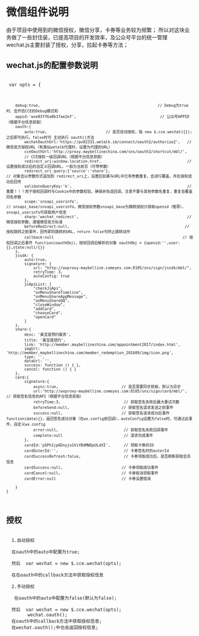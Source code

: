 <h1>微信组件说明</h1>
<div>由于项目中使用到的微信授权，微信分享，卡券等业务较为频繁； 所以对这块业务做了一些封住装，已提高项目的开发效率，及公众号平台的统一管理<br/>
wechat.js主要封装了授权，分享，拉起卡券等方法；</div>

<h2>wechat.js的配置参数说明</h2>
<code>
 var opts = {<br/>
  
        debug:true,                                                    // Debug为true时，会开启CCE的Debug模式和
        appid:'wxe83ff6a0b1fae2ef',                                     // 公众号APPID（根据平台信息获取）
        oauth:{
            auto:true,                          // 是否自动授权，指 new $.cce.wechat({}); 之后即可执行，false时可 主动执行 oauth()方法
            wechatOauthUrl:'https://px02331.wetalk.im/connect/oauth2/authorize2',   // 微信官方授权URL（有类似wetalk代理时，设置为代理的URL）      
            cceOauthUrl:'http://proxy.maybellinechina.com/sns/oauth2/shortcut/mbl/', 
            // CCE授权一级回调URL（根据平台信息获取）
            redirect_uri:window.location.href,                                      // 设置授权成功后的自定义回调URL，一般为当前页（可带参数）            
            redirect_uri_query:{'source':'share'},                                                  // 对象会以参数形式追加到 redirect_uri上，设置后如果与URL中已有参数重复，会进行覆盖，并在授权成功后回传            
            validateQueryKey:'k',                                                   // 重要！！！用于授权回调时与Cookie中的参数校验，确保非伪造回调，注意不要与其他参数名重复，重复会覆盖同名参数          
            scope:'snsapi_userinfo',                                                    // snsapi_base/snsapi_userinfo，微信授权参数snsapi_base为静默授权只获取openid（推荐），snsapi_userinfo可获取用户信息          
            sharp:'wechat_redirect',                                                // 微信授权参数，遵循微信官方标准            
            beforeRedirect:null,                                                   // 授权跳转之前事件，回传即将跳转的URL，return false可终止跳转动作          
            callback:null                                                         // 授权回调之后事件 function(oauthObj)，授权回调后解析的对象 oauthObj = {openid:'',user:{},state:null/{}}           
        },       
        jssdk: {
            auto:true,
            signature: {
                url: "http://wxproxy-maybelline.comeyes.com:8105/sns/sign/jssdk/mbl/",
                retryTime: 3,
                autoConfig: true
            },
            jsApiList: [
                "checkJsApi",
                "onMenuShareTimeline",
                "onMenuShareAppMessage",
                "onMenuShareQQ",
                "closeWindow",
                "addCard",
                "chooseCard",
                "openCard"
            ]
        },
        share:{
            desc: '美宝莲预约服务',
            title: '美宝莲纽约',
            link: 'http://member.maybellinechina.com/appointment2017/index.html',
            imgUrl: 'http://member.maybellinechina.com/member_redemption_201609/img/icon.png',
            type: '',
            dataUrl: '',
            success: function () { },
            cancel: function () { }
        },
        card:{
            signature:{
                async:true,                            // 是否需要同步获取，默认为异步
                url:'http://wxproxy-maybelline.comeyes.com:8105/sns/sign/card/mbl/',                                 // 获取签名信息的API（根据平台信息获取）
                retryTime:3,                            // 获取签名失败后最大重试次数
                beforeSend:null,                       // 获取签名请求发送之前事件
                success:null,                          // 获取签名请求成功后事件function(data){}，返回签名成功对象（在wx.config前回调），autoConfig设置为false时，可通过此事件，自定义wx.config
                error:null,                             // 获取签名失败回调事件
                complete:null                           // 请求完成事件
            },
            cardId:'p5Ph1jp6Dnyjo1ViYBdMWDpULdXI',      // 领取卡券的ID
            cardOuterId:'',                             // 卡券签名时的outerId
            cardSuccessRefresh:false,					// 卡券领取成功后，是否刷新获取会员信息
            cardSuccess:null,                          // 卡券领取成功事件
            cardCancel:null,                           // 卡券取消领取事件
            cardError:null                             // 卡券设置错误

        }
    }
</code>

<h2>授权</h2>
<code>
  1.自动授权<br/>
  在oauth中的auto中配置为true;<br/>
  然后  var wechat = new $.cce.wechat(opts);<br/>
  在在oauth中的callback方法中获取授权信息<br/>
  2.手动授权<br/>
   在oauth中的auto中配置为false(默认为false);<br/>
  然后  var wechat = new $.cce.wechat(opts);
        wechat.oauth();
  在oauth中的callback方法中获取授权信息;
  在wechat.oauth();中也会返回授权信息;
  </code>
